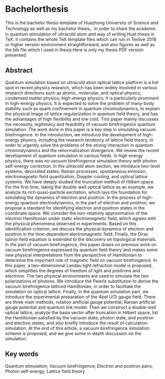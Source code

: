 # Bachelorthesis
This is the  bachelor thesis template of Huazhong University of Science and Technology as well as my bachelor thesis，in order to share the academic in quantum stimulation of ultracold atom and way of writing Hust thesis in TeX.
It contains the whole TeX template files which can run in Texlive 2018 or higher version environment straightforward, and also figures as well as the bib file which I used in thesis.Here is only my thesis PDF version presented. 
## Abstract
Quantum simulation based on ultracold atom optical lattice platform is a hot spot in recent physics research, which has been widely involved in various research directions such as atomic, molecular, and optical physics, condensed matter physics, high-energy physics. It is particularly prominent in high-energy physics. It is expected to solve the problem of many-body stability such as quark confinement in quantum chromodynamics, to explain the physical image of lattice regularization in quantum field theory, and has the advantages of high flexibility and low cost.
This paper mainly discusses the necessity, legitimacy and feasibility of vacuum birefringence quantum simulation. The work done in this paper is a key step in simulating vacuum birefringence. In the introduction, we introduce the development of high-energy physics, including the research tendency of lattice field theory, in order to urgently solve the problems of the strong interaction in quantum chromodynamics and the renormalization divergence. We review the recent development of quantum simulation in various fields. In high energy physics, there was no vacuum birefringence simulation theory with photon self-energy correction.
In the ultracold atom section, we introduce two-level systems, decorated states, Raman processes, spontaneous emission, electromagnetic field quantization, Doppler cooling, and optical lattice systems. We have deeply studied the truncation method of Hilbert space. For the first time, taking the double-well optical lattice as an example, we analyze its rich quasi-particle excitation, which lays the foundation for simulating the dynamics of electron and positron.
In the process of high-energy quantum electrodynamics, in the part of electron and positron, we propose a standard for identifying electron and positron states in the coordinate space. We consider the non-relativity approximation of the electron Hamiltonian under static electromagnetic field, which agrees with the physical phenomena observed in experiments. Based on this identification criterion, we discuss the physical dynamics of electron and positron in the time-dependent electromagnetic field. Finally, the Dirac spinor field equation is extended to the discovery on topological materials. In the part of vacuum birefringence, this paper draws on previous work on vacuum birefringence expressed by quantum field theory and makes some new physical interpretations from the perspective of Hamiltonian to determine the important role of magnetic field on vacuum birefringence. In this paper, a two-dimensional Landau light refraction model is proposed, which simplifies the degrees of freedom of light and positrons and electrons. The two physical environments are used to simulate the two polarizations of photons. We introduce the Peierls substitution to derive the vacuum birefringence latticed Hamiltonian, in order to facilitate the simulation on optical lattice.
Finally, in the quantum simulation part, we introduce the experimental preparation of the Abel U(1) gauge field. There are three main methods, rotation artificial gauge potential, Raman artificial gauge potential and quantum link model. Then we construct a double-well optical lattice, analyze the basis vector after truncation in Hilbert space, list the Hamiltonian satisfied by the vacuum state, photon state, and positron and electron states, and also briefly introduce the result of calculation simulation. At the end of this article, a vacuum birefringence simulation scheme is proposed, and we give some in-depth discussion on the simulation.
## Key words
Quantum stimulation; Vacuum birefringence; Electron and positron pairs; Photon self-energy; Lattice field theory
